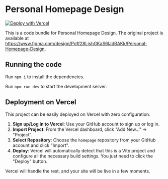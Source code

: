 # Personal Homepage Design

[![Deploy with Vercel](https://vercel.com/button)](https://vercel.com/new/clone?repository-url=https%3A%2F%2Fgithub.com%2FEkreke%2Fhomepage)

This is a code bundle for Personal Homepage Design. The original project is available at https://www.figma.com/design/Po1f28LjshGKaS6lJdBAKk/Personal-Homepage-Design.

## Running the code

Run `npm i` to install the dependencies.

Run `npm run dev` to start the development server.

## Deployment on Vercel

This project can be easily deployed on Vercel with zero configuration.

1.  **Sign up/Log in to Vercel**: Use your GitHub account to sign up or log in.
2.  **Import Project**: From the Vercel dashboard, click "Add New..." -> "Project".
3.  **Select Repository**: Choose the `homepage` repository from your GitHub account and click "Import".
4.  **Deploy**: Vercel will automatically detect that this is a Vite project and configure all the necessary build settings. You just need to click the "Deploy" button.

Vercel will handle the rest, and your site will be live in a few moments.
